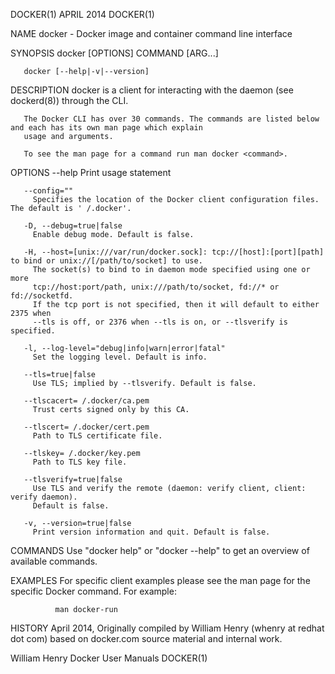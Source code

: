 DOCKER(1)                                               APRIL 2014                                               DOCKER(1)

NAME
       docker - Docker image and container command line interface

SYNOPSIS
       docker [OPTIONS] COMMAND [ARG...]

       docker [--help|-v|--version]

DESCRIPTION
       docker is a client for interacting with the daemon (see dockerd(8)) through the CLI.

       The Docker CLI has over 30 commands. The commands are listed below and each has its own man page which explain
       usage and arguments.
    
       To see the man page for a command run man docker <command>.

OPTIONS
       --help
         Print usage statement

       --config=""
         Specifies the location of the Docker client configuration files. The default is ' /.docker'.
    
       -D, --debug=true|false
         Enable debug mode. Default is false.
    
       -H, --host=[unix:///var/run/docker.sock]: tcp://[host]:[port][path] to bind or unix://[/path/to/socket] to use.
         The socket(s) to bind to in daemon mode specified using one or more
         tcp://host:port/path, unix:///path/to/socket, fd://* or fd://socketfd.
         If the tcp port is not specified, then it will default to either 2375 when
         --tls is off, or 2376 when --tls is on, or --tlsverify is specified.
    
       -l, --log-level="debug|info|warn|error|fatal"
         Set the logging level. Default is info.
    
       --tls=true|false
         Use TLS; implied by --tlsverify. Default is false.
    
       --tlscacert= /.docker/ca.pem
         Trust certs signed only by this CA.
    
       --tlscert= /.docker/cert.pem
         Path to TLS certificate file.
    
       --tlskey= /.docker/key.pem
         Path to TLS key file.
    
       --tlsverify=true|false
         Use TLS and verify the remote (daemon: verify client, client: verify daemon).
         Default is false.
    
       -v, --version=true|false
         Print version information and quit. Default is false.

COMMANDS
       Use "docker help" or "docker --help" to get an overview of available commands.

EXAMPLES
       For specific client examples please see the man page for the specific Docker command. For example:

              man docker-run

HISTORY
       April 2014, Originally compiled by William Henry (whenry at redhat dot com) based on docker.com source material and
       internal work.

William Henry                                       Docker User Manuals                                          DOCKER(1)
